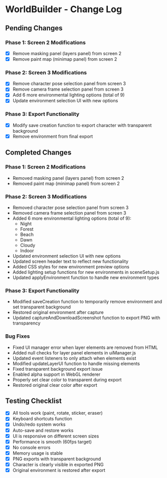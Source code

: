 # WorldBuilder - Change Log

## Pending Changes

### Phase 1: Screen 2 Modifications
- [x] Remove masking panel (layers panel) from screen 2
- [x] Remove paint map (minimap panel) from screen 2

### Phase 2: Screen 3 Modifications
- [x] Remove character pose selection panel from screen 3
- [x] Remove camera frame selection panel from screen 3
- [x] Add 6 more environmental lighting options (total of 9)
- [x] Update environment selection UI with new options

### Phase 3: Export Functionality
- [x] Modify save creation function to export character with transparent background
- [x] Remove environment from final export

## Completed Changes

### Phase 1: Screen 2 Modifications
- Removed masking panel (layers panel) from screen 2
- Removed paint map (minimap panel) from screen 2

### Phase 2: Screen 3 Modifications
- Removed character pose selection panel from screen 3
- Removed camera frame selection panel from screen 3
- Added 6 more environmental lighting options (total of 9):
  - Night
  - Forest
  - Beach
  - Dawn
  - Cloudy
  - Indoor
- Updated environment selection UI with new options
- Updated screen header text to reflect new functionality
- Added CSS styles for new environment preview options
- Added lighting setup functions for new environments in sceneSetup.js
- Updated applyEnvironment function to handle new environment types

### Phase 3: Export Functionality
- Modified saveCreation function to temporarily remove environment and set transparent background
- Restored original environment after capture
- Updated captureAndDownloadScreenshot function to export PNG with transparency

### Bug Fixes
- Fixed UI manager error when layer elements are removed from HTML
- Added null checks for layer panel elements in uiManager.js
- Updated event listeners to only attach when elements exist
- Modified updateLayerUI function to handle missing elements
- Fixed transparent background export issue
- Enabled alpha support in WebGL renderer
- Properly set clear color to transparent during export
- Restored original clear color after export

## Testing Checklist
- [x] All tools work (paint, rotate, sticker, eraser)
- [x] Keyboard shortcuts function
- [x] Undo/redo system works
- [x] Auto-save and restore works
- [x] UI is responsive on different screen sizes
- [x] Performance is smooth (60fps target)
- [x] No console errors
- [x] Memory usage is stable
- [x] PNG exports with transparent background
- [x] Character is clearly visible in exported PNG
- [x] Original environment is restored after export